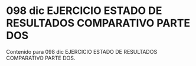 # 098 dic  EJERCICIO ESTADO DE RESULTADOS COMPARATIVO PARTE DOS

Contenido para 098 dic  EJERCICIO ESTADO DE RESULTADOS COMPARATIVO PARTE DOS.